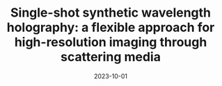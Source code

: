 ---
# Title of Talk
title: 'Single-shot synthetic wavelength holography: a flexible approach for high-resolution imaging through scattering media'

# Talk Weights (used for order on different pages)
landing_weight: 8
weight_SWI_Main: 20

# Talk Tags (used for categorization into projects)
tags: ["SWI_Main"]

# Authors
# Format: A YAML List of Author Names
authors:
- florian-willomitzer

# Location
location: 'OPTICA Frontiers in Optics (FiO) Health Symposium, Tacoma'

# Date
# Format: YYYY-MM-DD. A day must be included, but it won't be visible.
date: 2023-10-01

# Link to Talk
external_link: https://drive.google.com/file/d/1i6v_6ECne85xFTakR-UOBmACmnNSdZF_/view?usp=sharing

summary: ''
image:
  preview-only: true
---